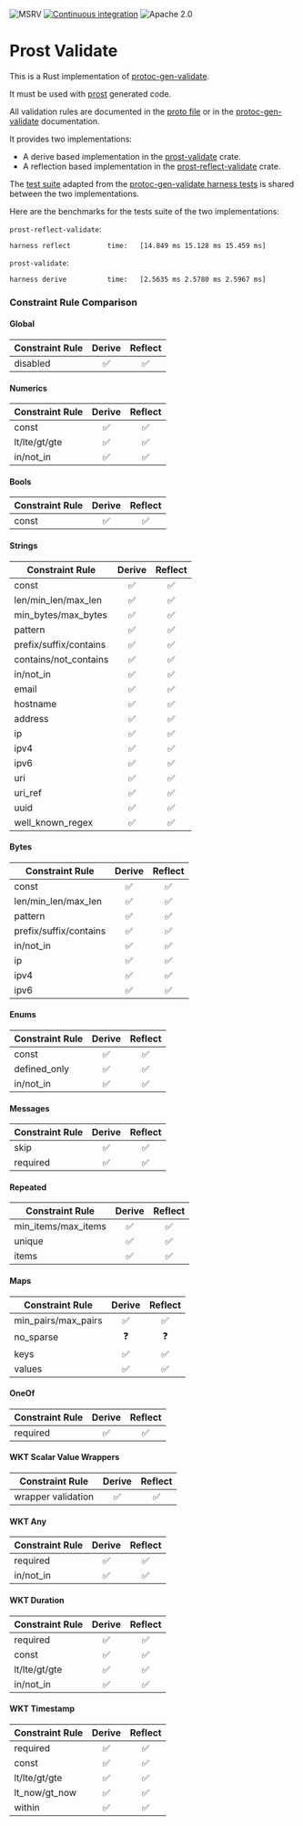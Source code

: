 ![MSRV](https://img.shields.io/badge/rustc-1.74+-blue.svg)
[![Continuous integration](https://github.com/linka-cloud/prost-validate/actions/workflows/ci_derive.yml/badge.svg)](https://github.com/linka-cloud/prost-validate/actions/workflows/ci_derive.yml)
![Apache 2.0](https://img.shields.io/badge/license-Apache2.0-blue.svg)

# Prost Validate

This is a Rust implementation of [protoc-gen-validate](https://github.com/bufbuild/protoc-gen-validate).

It must be used with [prost](https://github.com/tokio-rs/prost) generated code.

All validation rules are documented in the [proto file](../prost-validate-types/proto/validate/validate.proto)
or in the [protoc-gen-validate](https://github.com/bufbuild/protoc-gen-validate/blob/v1.1.0/README.md#constraint-rules)
documentation.

It provides two implementations:

- A derive based implementation in the [prost-validate](prost-validate/README.md) crate.
- A reflection based implementation in the [prost-reflect-validate](prost-reflect-validate/README.md) crate.

The [test suite](prost-validate-tests) adapted from
the [protoc-gen-validate harness tests](https://github.com/bufbuild/protoc-gen-validate/blob/v1.1.0/tests/harness/executor/cases.go)
is shared between the two implementations.

Here are the benchmarks for the tests suite of the two implementations:

`prost-reflect-validate`:

```
harness reflect         time:   [14.849 ms 15.128 ms 15.459 ms]
```

`prost-validate`:

```
harness derive          time:   [2.5635 ms 2.5780 ms 2.5967 ms]
```

### Constraint Rule Comparison

#### Global

| Constraint Rule | Derive | Reflect |
|-----------------|:------:|:-------:|
| disabled        |   ✅    |    ✅    |

#### Numerics

| Constraint Rule | Derive | Reflect |
|-----------------|:------:|:-------:|
| const           |   ✅    |    ✅    |
| lt/lte/gt/gte   |   ✅    |    ✅    |
| in/not_in       |   ✅    |    ✅    |

#### Bools

| Constraint Rule | Derive | Reflect |
|-----------------|:------:|:-------:|
| const           |   ✅    |    ✅    |

#### Strings

| Constraint Rule        | Derive | Reflect |
|------------------------|:------:|:-------:|
| const                  |   ✅    |    ✅    |
| len/min\_len/max_len   |   ✅    |    ✅    |
| min\_bytes/max\_bytes  |   ✅    |    ✅    |
| pattern                |   ✅    |    ✅    |
| prefix/suffix/contains |   ✅    |    ✅    |
| contains/not_contains  |   ✅    |    ✅    |
| in/not_in              |   ✅    |    ✅    |
| email                  |   ✅    |    ✅    |
| hostname               |   ✅    |    ✅    |
| address                |   ✅    |    ✅    |
| ip                     |   ✅    |    ✅    |
| ipv4                   |   ✅    |    ✅    |
| ipv6                   |   ✅    |    ✅    |
| uri                    |   ✅    |    ✅    |
| uri_ref                |   ✅    |    ✅    |
| uuid                   |   ✅    |    ✅    |
| well_known_regex       |   ✅    |    ✅    |

#### Bytes

| Constraint Rule        | Derive | Reflect |
|------------------------|:------:|:-------:|
| const                  |   ✅    |    ✅    |
| len/min\_len/max_len   |   ✅    |    ✅    |
| pattern                |   ✅    |    ✅    |
| prefix/suffix/contains |   ✅    |    ✅    |
| in/not_in              |   ✅    |    ✅    |
| ip                     |   ✅    |    ✅    |
| ipv4                   |   ✅    |    ✅    |
| ipv6                   |   ✅    |    ✅    |

#### Enums

| Constraint Rule | Derive | Reflect |
|-----------------|:------:|:-------:|
| const           |   ✅    |    ✅    |
| defined_only    |   ✅    |    ✅    |
| in/not_in       |   ✅    |    ✅    |

#### Messages

| Constraint Rule | Derive | Reflect |
|-----------------|:------:|:-------:|
| skip            |   ✅    |    ✅    |
| required        |   ✅    |    ✅    |

#### Repeated

| Constraint Rule      | Derive | Reflect |
|----------------------|:------:|:-------:|
| min\_items/max_items |   ✅    |    ✅    |
| unique               |   ✅    |    ✅    |
| items                |   ✅    |    ✅    |

#### Maps

| Constraint Rule      | Derive | Reflect |
|----------------------|:------:|:-------:|
| min\_pairs/max_pairs |   ✅    |    ✅    |
| no_sparse            |   ❓    |    ❓    |
| keys                 |   ✅    |    ✅    |
| values               |   ✅    |    ✅    |

#### OneOf

| Constraint Rule | Derive | Reflect |
|-----------------|:------:|:-------:|
| required        |   ✅    |    ✅    |

#### WKT Scalar Value Wrappers

| Constraint Rule    | Derive | Reflect |
|--------------------|:------:|:-------:|
| wrapper validation |   ✅    |    ✅    |

#### WKT Any

| Constraint Rule | Derive | Reflect |
|-----------------|:------:|:-------:|
| required        |   ✅    |    ✅    |
| in/not_in       |   ✅    |    ✅    |

#### WKT Duration

| Constraint Rule | Derive | Reflect |
|-----------------|:------:|:-------:|
| required        |   ✅    |    ✅    |
| const           |   ✅    |    ✅    |
| lt/lte/gt/gte   |   ✅    |    ✅    |
| in/not_in       |   ✅    |    ✅    |

#### WKT Timestamp

| Constraint Rule | Derive | Reflect |
|-----------------|:------:|:-------:|
| required        |   ✅    |    ✅    |
| const           |   ✅    |    ✅    |
| lt/lte/gt/gte   |   ✅    |    ✅    |
| lt_now/gt_now   |   ✅    |    ✅    |
| within          |   ✅    |    ✅    |
